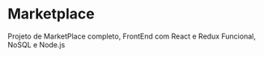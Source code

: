 # Marketplace
Projeto de MarketPlace completo, FrontEnd com React e Redux Funcional, NoSQL e Node.js
